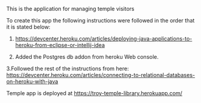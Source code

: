 This is the application for managing temple visitors

To create this app the following instructions were followed in the order that it is stated below:


1. https://devcenter.heroku.com/articles/deploying-java-applications-to-heroku-from-eclipse-or-intellij-idea

2. Added the Postgres db addon from heroku Web console.

3.Followed the rest of the instructions from here: https://devcenter.heroku.com/articles/connecting-to-relational-databases-on-heroku-with-java

Temple app is deployed at https://troy-temple-library.herokuapp.com/
